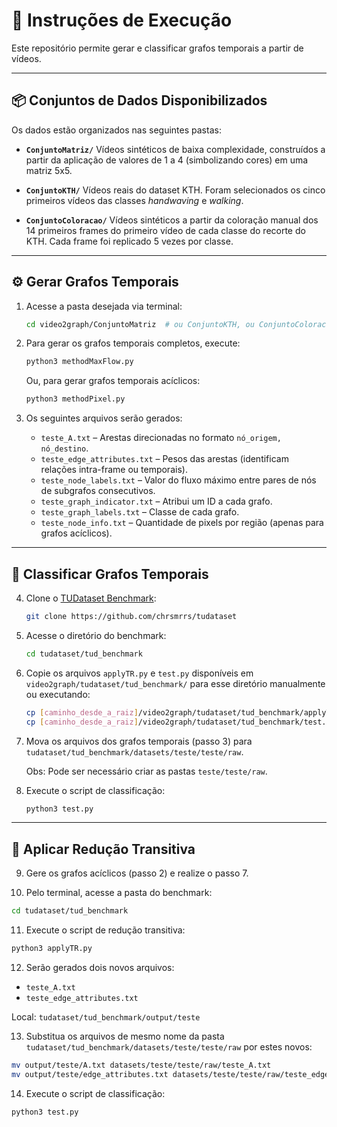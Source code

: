 # 🧠 Instruções de Execução

Este repositório permite gerar e classificar grafos temporais a partir de vídeos.

---

## 📦 Conjuntos de Dados Disponibilizados

Os dados estão organizados nas seguintes pastas:

* **`ConjuntoMatriz/`**
  Vídeos sintéticos de baixa complexidade, construídos a partir da aplicação de valores de 1 a 4 (simbolizando cores) em uma matriz 5x5.

* **`ConjuntoKTH/`**
  Vídeos reais do dataset KTH. Foram selecionados os cinco primeiros vídeos das classes *handwaving* e *walking*.

* **`ConjuntoColoracao/`**
  Vídeos sintéticos a partir da coloração manual dos 14 primeiros frames do primeiro vídeo de cada classe do recorte do KTH. Cada frame foi replicado 5 vezes por classe.

---

## ⚙️ Gerar Grafos Temporais

1. Acesse a pasta desejada via terminal:

   ```bash
   cd video2graph/ConjuntoMatriz  # ou ConjuntoKTH, ou ConjuntoColoracao
   ```

2. Para gerar os grafos temporais completos, execute:

   ```bash
   python3 methodMaxFlow.py
   ```

   Ou, para gerar grafos temporais acíclicos:

   ```bash
   python3 methodPixel.py
   ```

3. Os seguintes arquivos serão gerados:

   * `teste_A.txt` – Arestas direcionadas no formato `nó_origem, nó_destino`.
   * `teste_edge_attributes.txt` – Pesos das arestas (identificam relações intra-frame ou temporais).
   * `teste_node_labels.txt` – Valor do fluxo máximo entre pares de nós de subgrafos consecutivos.
   * `teste_graph_indicator.txt` – Atribui um ID a cada grafo.
   * `teste_graph_labels.txt` – Classe de cada grafo.
   * `teste_node_info.txt` – Quantidade de pixels por região (apenas para grafos acíclicos).

---

## 🧪 Classificar Grafos Temporais

4. Clone o [TUDataset Benchmark](https://github.com/chrsmrrs/tudataset):

   ```bash
   git clone https://github.com/chrsmrrs/tudataset
   ```

5. Acesse o diretório do benchmark:

   ```bash
   cd tudataset/tud_benchmark
   ```

6. Copie os arquivos `applyTR.py` e `test.py` disponíveis em `video2graph/tudataset/tud_benchmark/` para esse diretório manualmente ou executando:

   ```bash
   cp [caminho_desde_a_raiz]/video2graph/tudataset/tud_benchmark/applyTR.py .
   cp [caminho_desde_a_raiz]/video2graph/tudataset/tud_benchmark/test.py .
   ```

7. Mova os arquivos dos grafos temporais (passo 3) para `tudataset/tud_benchmark/datasets/teste/teste/raw`.

   Obs: Pode ser necessário criar as pastas `teste/teste/raw`.

8. Execute o script de classificação:

   ```bash
   python3 test.py
   ```

---

## 🔁 Aplicar Redução Transitiva

9. Gere os grafos acíclicos (passo 2) e realize o passo 7.

10. Pelo terminal, acesse a pasta do benchmark:

```bash
cd tudataset/tud_benchmark
```

11. Execute o script de redução transitiva:

```bash
python3 applyTR.py
```

12. Serão gerados dois novos arquivos:

* `teste_A.txt`
* `teste_edge_attributes.txt`

Local: `tudataset/tud_benchmark/output/teste`

13. Substitua os arquivos de mesmo nome da pasta `tudataset/tud_benchmark/datasets/teste/teste/raw` por estes novos:

```bash
mv output/teste/A.txt datasets/teste/teste/raw/teste_A.txt
mv output/teste/edge_attributes.txt datasets/teste/teste/raw/teste_edge_attributes.txt
```

14. Execute o script de classificação:

```bash
python3 test.py
```
